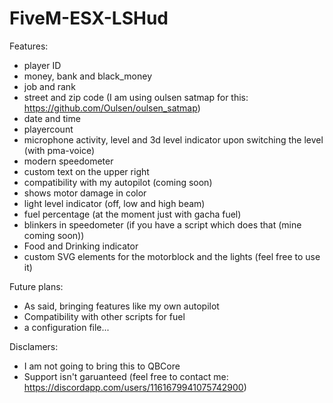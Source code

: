 # FiveM-ESX-LSHud

Features:
- player ID 
- money, bank and black_money 
- job and rank
- street and zip code (I am using oulsen satmap for this: https://github.com/Oulsen/oulsen_satmap)
- date and time
- playercount
- microphone activity, level and 3d level indicator upon switching the level (with pma-voice)
- modern speedometer
- custom text on the upper right
- compatibility with my autopilot (coming soon)
- shows motor damage in color
- light level indicator (off, low and high beam)
- fuel percentage (at the moment just with gacha fuel)
- blinkers in speedometer (if you have a script which does that (mine coming soon))
- Food and Drinking indicator
- custom SVG elements for the motorblock and the lights (feel free to use it)

Future plans:
- As said, bringing features like my own autopilot
- Compatibility with other scripts for fuel 
- a configuration file...

Disclamers:
- I am not going to bring this to QBCore
- Support isn't garuanteed (feel free to contact me: https://discordapp.com/users/1161679941075742900)
